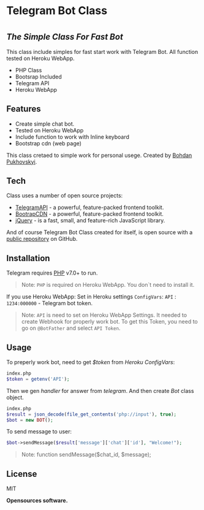 # Telegram Bot Class
#

## _The Simple Class For Fast Bot_

This class include simples for fast start work with Telegram Bot.
All function tested on Heroku WebApp. 

- PHP Class 
- Bootsrap Included
- Telegram API
- Heroku WebApp

## Features

- Create simple chat bot. 
- Tested on Heroku WebApp
- Include function to work with Inline keyboard
- Bootstrap cdn (web page)

This class cretaed to simple work for personal usege. 
Created by [Bohdan Pukhovskyi](https://www.facebook.com/bohdan.pukhovskyi).

## Tech
Class uses a number of open source projects:
- [TelegramAPI] - a powerful, feature-packed frontend toolkit.
- [BootrapCDN](https://getbootstrap.com) - a powerful, feature-packed frontend toolkit.
- [jQuery](https://jquery.com) - is a fast, small, and feature-rich JavaScript library. 

And of course Telegram Bot Class created for itself, is open source with a [public repository][gitproject] 
on GitHub.

## Installation
Telegram requires [PHP](https://www.php.net) v7.0+ to run.
> Note: `PHP` is required on Heroku WebApp. You don`t need to install it. 

If you use Heroku WebApp: Set in Heroku settings `ConfigVars`: 
`API` : `1234:000000` - Telegram bot token.
> Note: `API` is need to set on Heroku WebApp Settings. It needed to create Webhook for properly work bot. To get this Token, you need to go on `@BotFather` and select `API Token`.

## Usage
To preperly work bot, need to get _$token_ from _Heroku ConfigVars_:
```php
index.php
$token = getenv('API');
```

Then we gen _handler_ for answer from _telegram_. And then create _Bot_ class object.
```php
index.php
$result = json_decode(file_get_contents('php://input'), true);
$bot = new BOT();
```

To send message to user:
```php
$bot->sendMessage($result['message']['chat']['id'], "Welcome!");
```
> Note: function sendMessage($chat_id, $message);



## License

MIT

**Opensources software.**

[gitproject]: <https://github.com/intern-tester/cathedra-test-system>
[git-repo-url]: <https://github.com/intern-tester/cathedra-test-system.git>
[TelegramAPI]: <https://github.com/intern-tester/cathedra-test-system.git>
